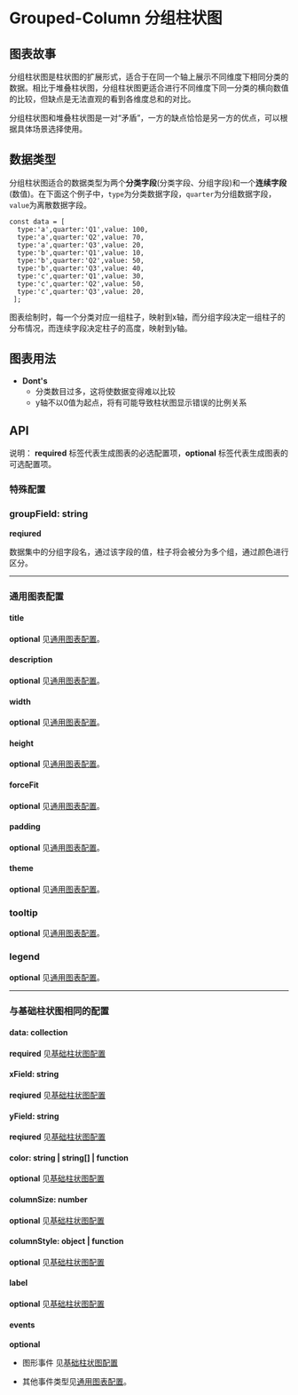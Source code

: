 # Grouped-Column  分组柱状图

## 图表故事
分组柱状图是柱状图的扩展形式，适合于在同一个轴上展示不同维度下相同分类的数据。相比于堆叠柱状图，分组柱状图更适合进行不同维度下同一分类的横向数值的比较，但缺点是无法直观的看到各维度总和的对比。

分组柱状图和堆叠柱状图是一对“矛盾”，一方的缺点恰恰是另一方的优点，可以根据具体场景选择使用。

## 数据类型
分组柱状图适合的数据类型为两个**分类字段**(分类字段、分组字段)和一个**连续字段**(数值)。在下面这个例子中，`type`为分类数据字段，`quarter`为分组数据字段，`value`为离散数据字段。

```
const data = [
  type:'a',quarter:'Q1',value: 100,
  type:'a',quarter:'Q2',value: 70,
  type:'a',quarter:'Q3',value: 20,
  type:'b',quarter:'Q1',value: 10,
  type:'b',quarter:'Q2',value: 50,
  type:'b',quarter:'Q3',value: 40,
  type:'c',quarter:'Q1',value: 30,
  type:'c',quarter:'Q2',value: 50,
  type:'c',quarter:'Q3',value: 20,
 ];
```
图表绘制时，每一个分类对应一组柱子，映射到x轴，而分组字段决定一组柱子的分布情况，而连续字段决定柱子的高度，映射到y轴。

## 图表用法

- **Dont's**
  - 分类数目过多，这将使数据变得难以比较
  - y轴不以0值为起点，将有可能导致柱状图显示错误的比例关系
  
  
  
  
## API
说明： **required** 标签代表生成图表的必选配置项，**optional** 标签代表生成图表的可选配置项。

### 特殊配置

### groupField: string
**reqiured**

数据集中的分组字段名，通过该字段的值，柱子将会被分为多个组，通过颜色进行区分。

***

### 通用图表配置

#### title
**optional** 见[通用图表配置](../generalConfig.zh-CN.md)。

#### description
**optional** 见[通用图表配置](../generalConfig.zh-CN.md)。

#### width
**optional** 见[通用图表配置](../generalConfig.zh-CN.md)。

#### height
**optional** 见[通用图表配置](../generalConfig.zh-CN.md)。

#### forceFit
**optional** 见[通用图表配置](../generalConfig.zh-CN.md)。

#### padding
**optional** 见[通用图表配置](../generalConfig.zh-CN.md)。

#### theme
**optional** 见[通用图表配置](../generalConfig.zh-CN.md)。



### tooltip
**optional**  见[通用图表配置](../generalConfig.zh-CN.md)。

### legend
**optional**  见[通用图表配置](../generalConfig.zh-CN.md)。

***

### 与基础柱状图相同的配置

#### data: collection
**required** 见[基础柱状图配置](./column.zh-CN.md)

#### xField: string
**reqiured** 见[基础柱状图配置](./column.zh-CN.md)

#### yField: string
**reqiured** 见[基础柱状图配置](./column.zh-CN.md)


#### color: string | string[] | function
**optional** 见[基础柱状图配置](./column.zh-CN.md)


#### columnSize: number
**optional** 见[基础柱状图配置](./column.zh-CN.md)


#### columnStyle: object | function
**optional** 见[基础柱状图配置](./column.zh-CN.md)


#### label
**optional** 见[基础柱状图配置](./column.zh-CN.md)

#### events
**optional**

- 图形事件 见[基础柱状图配置](./column.zh-CN.md)

- 其他事件类型见[通用图表配置](../generalConfig.zh-CN.md)。

